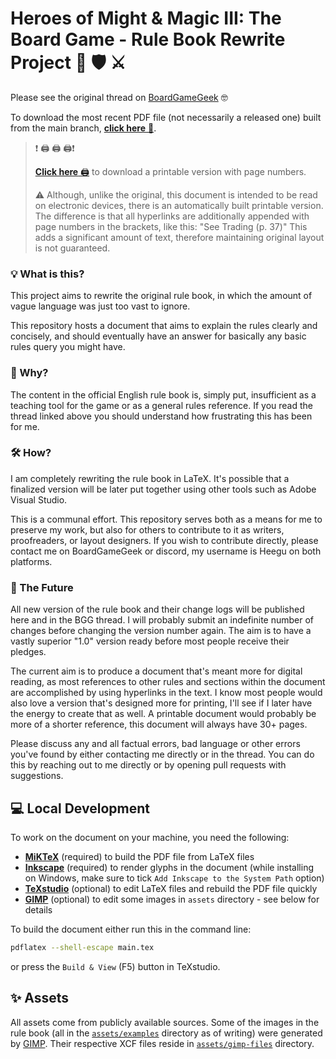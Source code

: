 # Heroes of Might & Magic III: The Board Game - Rule Book Rewrite Project 🐴 🛡️ ⚔️️

Please see the original thread on [BoardGameGeek](https://boardgamegeek.com/thread/3235221/rule-book-rewrite-project/page/1) 🤓

To download the most recent PDF file (not necessarily a released one) built from the main branch, [**click here** 📄](https://github.com/Heegu-sama/Homm3BG/raw/build/main.pdf/PDF/main.pdf).

> ❗ 🖨️ 🖨️ 🖨️❗
>
> [**Click here** 🖨️](https://github.com/Heegu-sama/Homm3BG/raw/build/printable.pdf/PRINTABLE/printable.pdf) to download a printable version with page numbers.
>
> ⚠️ Although, unlike the original, this document is intended to be read on electronic devices, there is an automatically built printable version.
> The difference is that all hyperlinks are additionally appended with page numbers in the brackets, like this: "See Trading (p. 37)"
> This adds a significant amount of text, therefore maintaining original layout is not guaranteed.

### 💡 What is this?

This project aims to rewrite the original rule book, in which the amount of vague language was just too vast to ignore.

This repository hosts a document that aims to explain the rules clearly and concisely, and should eventually have an answer for basically any basic rules query you might have.

### 🤔 Why?

The content in the official English rule book is, simply put, insufficient as a teaching tool for the game or as a general rules reference.
If you read the thread linked above you should understand how frustrating this has been for me.

### 🛠️ How?

I am completely rewriting the rule book in LaTeX.
It's possible that a finalized version will be later put together using other tools such as Adobe Visual Studio.

This is a communal effort.
This repository serves both as a means for me to preserve my work, but also for others to contribute to it as writers, proofreaders, or layout designers.
If you wish to contribute directly, please contact me on BoardGameGeek or discord, my username is Heegu on both platforms.

### 🔮 The Future

All new version of the rule book and their change logs will be published here and in the BGG thread.
I will probably submit an indefinite number of changes before changing the version number again.
The aim is to have a vastly superior "1.0" version ready before most people receive their pledges.

The current aim is to produce a document that's meant more for digital reading, as most references to other rules and sections within the document are accomplished by using hyperlinks in the text.
I know most people would also love a version that's designed more for printing, I'll see if I later have the energy to create that as well.
A printable document would probably be more of a shorter reference, this document will always have 30+ pages.

Please discuss any and all factual errors, bad language or other errors you've found by either contacting me directly or in the thread.
You can do this by reaching out to me directly or by opening pull requests with suggestions.

## 💻 Local Development

To work on the document on your machine, you need the following:

- [**MiKTeX**](https://miktex.org/) (required) to build the PDF file from LaTeX files
- [**Inkscape**](https://inkscape.org/) (required) to render glyphs in the document (while installing on Windows, make sure to tick `Add Inkscape to the System Path` option)
- [**TeXstudio**](https://www.texstudio.org/) (optional) to edit LaTeX files and rebuild the PDF file quickly
- [**GIMP**](https://www.gimp.org/) (optional) to edit some images in `assets` directory - see below for details

To build the document either run this in the command line:

```bash
pdflatex --shell-escape main.tex
```

or press the `Build & View` (F5) button in TeXstudio.

## ✨ Assets

All assets come from publicly available sources.
Some of the images in the rule book (all in the [`assets/examples`](https://github.com/Heegu-sama/Homm3BG/tree/main/assets/examples) directory as of writing) were generated by [GIMP](https://www.gimp.org/).
Their respective XCF files reside in [`assets/gimp-files`](https://github.com/Heegu-sama/Homm3BG/tree/main/assets/gimp-files) directory.
